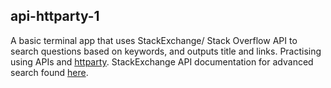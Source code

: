 ## api-httparty-1 ##

A basic terminal app that uses StackExchange/ Stack Overflow API to search questions based on keywords, and outputs title and links. Practising using APIs and [httparty](https://github.com/jnunemaker/httparty). StackExchange API documentation for advanced search found [here](https://api.stackexchange.com/docs/advanced-search).